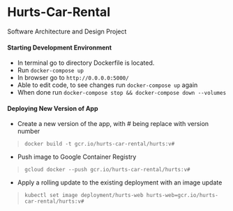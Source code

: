 # Hurts-Car-Rental
Software Architecture and Design Project

#### Starting Development Environment
- In terminal go to directory Dockerfile is located.
- Run `docker-compose up`
- In browser go to `http://0.0.0.0:5000/`
- Able to edit code, to see changes run `docker-compose up` again
- When done run `docker-compose stop && docker-compose down --volumes`

#### Deploying New Version of App
- Create a new version of the app, with # being replace with version number
>`docker build -t gcr.io/hurts-car-rental/hurts:v#`

- Push image to Google Container Registry
>`gcloud docker --push gcr.io/hurts-car-rental/hurts:v#`

- Apply a rolling update to the existing deployment with an image update
>`kubectl set image deployment/hurts-web hurts-web=gcr.io/hurts-car-rental/hurts:v#`
